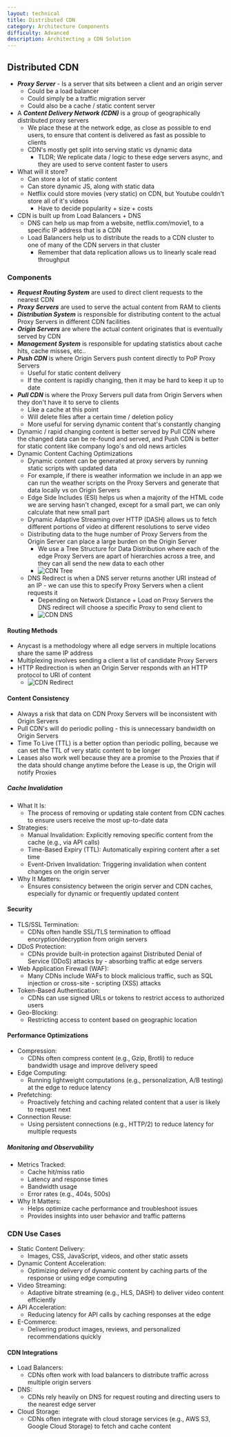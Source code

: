 ```yaml
---
layout: technical
title: Distributed CDN
category: Architecture Components
difficulty: Advanced
description: Architecting a CDN Solution
---
```


## Distributed CDN
- ***Proxy Server*** - Is a server that sits between a client and an origin server
    - Could be a load balancer
    - Could simply be a traffic migration server
    - Could also be a cache / static content server
- A ***Content Delivery Network (CDN)*** is a group of geographically distributed proxy servers
    - We place these at the network edge, as close as possible to end users, to ensure that content is delivered as fast as possible to clients
    - CDN's mostly get split into serving static vs dynamic data
        - TLDR; We replicate data / logic to these edge servers async, and they are used to serve content faster to users
- What will it store?
    - Can store a lot of static content
    - Can store dynamic JS, along with static data
    - Netflix could store movies (very static) on CDN, but Youtube couldn't store all of it's videos
        - Have to decide popularity + size + costs
- CDN is built up from Load Balancers + DNS
    - DNS can help us map from a website, netflix.com/movie1, to a specific IP address that is a CDN 
    - Load Balancers help us to distribute the reads to a CDN cluster to one of many of the CDN servers in that cluster
        - Remember that data replication allows us to linearly scale read throughput

### Components
- ***Request Routing System*** are used to direct client requests to the nearest CDN 
- ***Proxy Servers*** are used to serve the actual content from RAM to clients
- ***Distribution System*** is responsible for distributing content to the actual Proxy Servers in different CDN facilities
- ***Origin Servers*** are where the actual content originates that is eventually served by CDN
- ***Management System*** is responsible for updating statistics about cache hits, cache misses, etc..
- ***Push CDN*** is where Origin Servers push content directly to PoP Proxy Servers 
    - Useful for static content delivery
    - If the content is rapidly changing, then it may be hard to keep it up to date
- ***Pull CDN*** is where the Proxy Servers pull data from Origin Servers when they don't have it to serve to clients
    - Like a cache at this point
    - Will delete files after a certain time / deletion policy
    - More useful for serving dynamic content that's constantly changing
- Dynamic / rapid changing content is better served by Pull CDN where the changed data can be re-found and served, and Push CDN is better for static content like company logo's and old news articles
- Dynamic Content Caching Optimizations
    - Dynamic content can be generated at proxy servers by running static scripts with updated data
    - For example, if there is weather information we include in an app we can run the weather scripts on the Proxy Servers and generate that data locally vs on Origin Servers
    - Edge Side Includes (ESI) helps us when a majority of the HTML code we are serving hasn't changed, except for a small part, we can only calculate that new small part
    - Dynamic Adaptive Streaming over HTTP (DASH) allows us to fetch different portions of video at different resolutions to serve video
    - Distributing data to the huge number of Proxy Servers from the Origin Server can place a large burden on the Origin Server
        - We use a Tree Structure for Data Distribution where each of the edge Proxy Servers are apart of hierarchies across a tree, and they can all send the new data to each other
        -  ![CDN Tree](./images/cdn_tree.png)
    - DNS Redirect is when a DNS server returns another URI instead of an IP - we can use this to specify Proxy Servers when a client requests it
        - Depending on Network Distance + Load on Proxy Servers the DNS redirect will choose a specific Proxy to send client to
        -  ![CDN DNS](./images/cdn_dns.png)

#### Routing Methods
- Anycast is a methodology where all edge servers in multiple locations share the same IP address
- Multiplexing involves sending a client a list of candidate Proxy Servers
- HTTP Redirection is when an Origin Server responds with an HTTP protocol to URI of content
    -  ![CDN Redirect](./images/cdn_redirect.png)

#### Content Consistency
- Always a risk that data on CDN Proxy Servers will be inconsistent with Origin Servers
- Pull CDN's will do periodic polling - this is unnecessary bandwidth on Origin Servers
- Time To Live (TTL) is a better option than periodic polling, because we can set the TTL of very static content to be longer
- Leases also work well because they are a promise to the Proxies that if the data should change anytime before the Lease is up, the Origin will notify Proxies

##### Cache Invalidation
- What It Is:
    - The process of removing or updating stale content from CDN caches to ensure users receive the most up-to-date data
- Strategies:
    - Manual Invalidation: Explicitly removing specific content from the cache (e.g., via API calls)
    - Time-Based Expiry (TTL): Automatically expiring content after a set time
    - Event-Driven Invalidation: Triggering invalidation when content changes on the origin server
- Why It Matters:
    - Ensures consistency between the origin server and CDN caches, especially for dynamic or frequently updated content

#### Security
- TLS/SSL Termination:
    - CDNs often handle SSL/TLS termination to offload encryption/decryption from origin servers
- DDoS Protection:
    - CDNs provide built-in protection against Distributed Denial of Service (DDoS) attacks by - absorbing traffic at edge servers
- Web Application Firewall (WAF):
    - Many CDNs include WAFs to block malicious traffic, such as SQL injection or cross-site - scripting (XSS) attacks
- Token-Based Authentication:
    - CDNs can use signed URLs or tokens to restrict access to authorized users
- Geo-Blocking:
    - Restricting access to content based on geographic location

#### Performance Optimizations
- Compression:
    - CDNs often compress content (e.g., Gzip, Brotli) to reduce bandwidth usage and improve delivery speed
- Edge Computing:
    - Running lightweight computations (e.g., personalization, A/B testing) at the edge to reduce latency
- Prefetching:
    - Proactively fetching and caching related content that a user is likely to request next
- Connection Reuse:
    - Using persistent connections (e.g., HTTP/2) to reduce latency for multiple requests

##### Monitoring and Observability
- Metrics Tracked:
    - Cache hit/miss ratio
    - Latency and response times
    - Bandwidth usage
    - Error rates (e.g., 404s, 500s)
- Why It Matters:
    - Helps optimize cache performance and troubleshoot issues
    - Provides insights into user behavior and traffic patterns

### CDN Use Cases
- Static Content Delivery:
    - Images, CSS, JavaScript, videos, and other static assets
- Dynamic Content Acceleration:
    - Optimizing delivery of dynamic content by caching parts of the response or using edge computing
- Video Streaming:
    - Adaptive bitrate streaming (e.g., HLS, DASH) to deliver video content efficiently
- API Acceleration:
    - Reducing latency for API calls by caching responses at the edge
- E-Commerce:
    - Delivering product images, reviews, and personalized recommendations quickly

#### CDN Integrations
- Load Balancers:
    - CDNs often work with load balancers to distribute traffic across multiple origin servers
- DNS:
    - CDNs rely heavily on DNS for request routing and directing users to the nearest edge server
- Cloud Storage:
    - CDNs often integrate with cloud storage services (e.g., AWS S3, Google Cloud Storage) to fetch and cache content